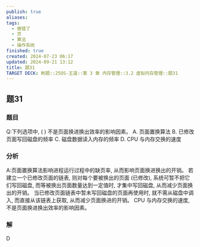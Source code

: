 ```yaml
---
publish: true
aliases: 
tags:
  - 做错了
  - 页
  - 算法
  - 操作系统
finished: true
created: 2024-07-23 06:17
updated: 2024-09-21 13:12
title: 题31
TARGET DECK: 刷题::25OS-王道::第 3 章 内存管理::3.2 虚拟内存管理::题31
---
```

## 题31
### 题目
Q:下列选项中, ( ) 不是页面换进换出效率的影响因素。
A. 页面置换算法 B. 已修改页面写回磁盘的频率
C. 磁盘数据读入内存的频率 D. CPU 与内存交换的速度
### 分析
A:页面置换算法影响进程运行过程中的缺页率, 从而影响页面换进换出的开销。
若建立一个已修改页面的链表, 则对每个要被换出的页面 (已修改), 系统可暂不把它们写回磁盘, 而等被换出页面数量达到一定值时, 才集中写回磁盘, 从而减少页面换出的开销。
当已修改页面链表中暂未写回磁盘的页面再使用时, 就不需从磁盘中调入, 而直接从该链表上获取, 从而减少页面换进的开销。
CPU 与内存交换的速度, 不是页面换进换出效率的影响因素。
### 解
D
<!--ID: 1724147520443-->
